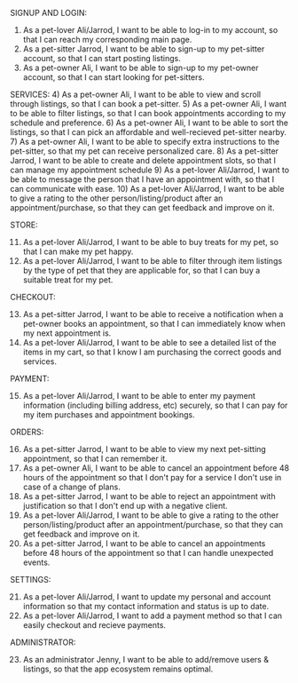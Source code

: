 SIGNUP AND LOGIN:
1) As a pet-lover Ali/Jarrod, I want to be able to log-in to my account, so that I can reach my corresponding main page.
2) As a pet-sitter Jarrod, I want to be able to sign-up to my pet-sitter account, so that I can start posting listings.
3) As a pet-owner Ali, I want to be able to sign-up to my pet-owner account, so that I can start looking for pet-sitters.

SERVICES:
4) As a pet-owner Ali, I want to be able to view and scroll through listings, so that I can book a pet-sitter.
5) As a pet-owner Ali, I want to be able to filter listings, so that I can book appointments according to my schedule and preference.
6) As a pet-owner Ali, I want to be able to sort the listings, so that I can pick an affordable and well-recieved pet-sitter nearby.
7) As a pet-owner Ali, I want to be able to specify extra instructions to the pet-sitter, so that my pet can receive personalized care.
8) As a pet-sitter Jarrod, I want to be able to create and delete appointment slots, so that I can manage my appointment schedule
9) As a pet-lover Ali/Jarrod, I want to be able to message the person that I have an appointment with, so that I can communicate with ease.
10) As a pet-lover Ali/Jarrod, I want to be able to give a rating to the other person/listing/product after an appointment/purchase, so that they can get feedback and improve on it.

STORE:

11) As a pet-lover Ali/Jarrod, I want to be able to buy treats for my pet, so that I can make my pet happy.
12) As a pet-lover Ali/Jarrod, I want to be able to filter through item listings by the type of pet that they are applicable for, so that I can buy a suitable treat for my pet.

CHECKOUT:

13) As a pet-sitter Jarrod, I want to be able to receive a notification when a pet-owner books an appointment, so that I can immediately know when my next appointment is.
14) As a pet-lover Ali/Jarrod, I want to be able to see a detailed list of the items in my cart, so that I know I am purchasing the correct goods and services.

PAYMENT:

15) As a pet-lover Ali/Jarrod, I want to be able to enter my payment information (including billing address, etc) securely, so that I can pay for my item purchases and appointment bookings.

ORDERS:

16) As a pet-sitter Jarrod, I want to be able to view my next pet-sitting appointment, so that I can remember it.
17) As a pet-owner Ali, I want to be able to cancel an appointment before 48 hours of the appointment so that I don't pay for a service I don't use in case of a change of plans.
18) As a pet-sitter Jarrod, I want to be able to reject an appointment with justification so that I don't end up with a negative client.
19) As a pet-lover Ali/Jarrod, I want to be able to give a rating to the other person/listing/product after an appointment/purchase, so that they can get feedback and improve on it.
20) As a pet-sitter Jarrod, I want to be able to cancel an appointments before 48 hours of the appointment so that I can handle unexpected events.

SETTINGS:

21) As a pet-lover Ali/Jarrod, I want to update my personal and account information so that my contact information and status is up to date.
22) As a pet-lover Ali/Jarrod, I want to add a payment method so that I can easily checkout and recieve payments.

ADMINISTRATOR:

23) As an administrator Jenny, I want to be able to add/remove users & listings, so that the app ecosystem remains optimal.